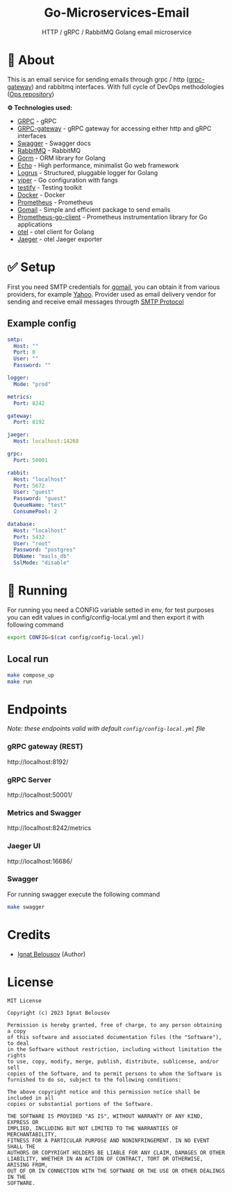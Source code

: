 <div align="center">
<h1>Go-Microservices-Email</h1>
<p>
HTTP / gRPC / RabbitMQ Golang email microservice
</p>
</div>


# 📖 About
This is an email service for sending emails through grpc / http ([grpc-gateway](https://github.com/grpc-ecosystem/grpc-gateway)) and rabbitmq interfaces. With full cycle of DevOps methodologies ([Ops repository](https://google.com))

**⚙️ Technologies used:**
* [GRPC](https://grpc.io/) - gRPC
* [GRPC-gateway](https://github.com/grpc-ecosystem/grpc-gateway) - gRPC gateway for accessing either http and gRPC interfaces
* [Swagger](https://github.com/go-swagger/go-swagger) - Swagger docs
* [RabbitMQ](https://github.com/streadway/amqp) - RabbitMQ
* [Gorm](https://github.com/go-gorm/gorm) - ORM library for Golang
* [Echo](https://github.com/labstack/echo) - High performance, minimalist Go web framework
* [Logrus](https://github.com/sirupsen/logrus) - Structured, pluggable logger for Golang
* [viper](https://github.com/spf13/viper) - Go configuration with fangs
* [testify](https://github.com/stretchr/testify) - Testing toolkit
* [Docker](https://www.docker.com/) - Docker
* [Prometheus](https://prometheus.io/) - Prometheus
* [Gomail](https://github.com/go-gomail/gomail/tree/v2) - Simple and efficient package to send emails
* [Prometheus-go-client](https://github.com/prometheus/client_golang) - Prometheus instrumentation library for Go applications
* [otel](https://github.com/open-telemetry/opentelemetry-go) - otel client for Golang
* [Jaeger](https://www.jaegertracing.io) - otel Jaeger exporter

# ✅ Setup
First you need SMTP credentials for [gomail](https://github.com/go-gomail/gomail), you can obtain it from various providers, for example [Yahoo](https://help.yahoo.com/kb/SLN4724.html). Provider used as email delivery vendor for sending and receive email messages througth [SMTP Protocol](https://en.wikipedia.org/wiki/Simple_Mail_Transfer_Protocol)

## Example config
 
```yaml
smtp:
  Host: ""
  Port: 0
  User: ""
  Password: ""

logger:
  Mode: "prod"

metrics:
  Port: 8242

gateway:
  Port: 8192

jaeger:
  Host: localhost:14268

grpc:
  Port: 50001

rabbit:
  Host: "localhost"
  Port: 5672
  User: "guest"
  Password: "guest"
  QueueName: "test"
  ConsumePool: 2

database:
  Host: "localhost"
  Port: 5432
  User: "root"
  Password: "postgres"
  DbName: "mails_db"
  SslMode: "disable"
 ```

# 🏃 Running

For running you need a CONFIG variable setted in env, for test purposes you can edit values in config/config-local.yml and then export it with following command
```bash
export CONFIG=$(cat config/config-local.yml)
```

## Local run
```bash
make compose_up
make run
```

# Endpoints

*Note: these endpoints valid with default `config/config-local.yml` file*

### gRPC gateway (REST)
http://localhost:8192/

### gRPC Server
http://localhost:50001/

### Metrics and Swagger
http://localhost:8242/metrics

### Jaeger UI
http://localhost:16686/

### Swagger
For running swagger execute the following command

```bash
make swagger
```

# Credits

- [Ignat Belousov](https://github.com/fayvori) (Author)

# License

```
MIT License

Copyright (c) 2023 Ignat Belousov

Permission is hereby granted, free of charge, to any person obtaining a copy
of this software and associated documentation files (the "Software"), to deal
in the Software without restriction, including without limitation the rights
to use, copy, modify, merge, publish, distribute, sublicense, and/or sell
copies of the Software, and to permit persons to whom the Software is
furnished to do so, subject to the following conditions:

The above copyright notice and this permission notice shall be included in all
copies or substantial portions of the Software.

THE SOFTWARE IS PROVIDED "AS IS", WITHOUT WARRANTY OF ANY KIND, EXPRESS OR
IMPLIED, INCLUDING BUT NOT LIMITED TO THE WARRANTIES OF MERCHANTABILITY,
FITNESS FOR A PARTICULAR PURPOSE AND NONINFRINGEMENT. IN NO EVENT SHALL THE
AUTHORS OR COPYRIGHT HOLDERS BE LIABLE FOR ANY CLAIM, DAMAGES OR OTHER
LIABILITY, WHETHER IN AN ACTION OF CONTRACT, TORT OR OTHERWISE, ARISING FROM,
OUT OF OR IN CONNECTION WITH THE SOFTWARE OR THE USE OR OTHER DEALINGS IN THE
SOFTWARE.
```
